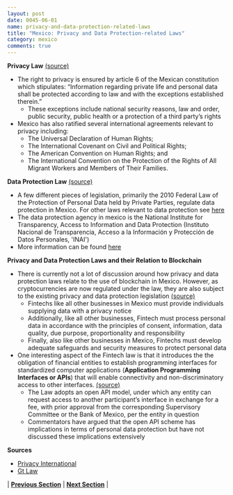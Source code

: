 ```yaml
---
layout: post
date: 0045-06-01
name: privacy-and-data-protection-related-laws
title: "Mexico: Privacy and Data Protection-related Laws"
category: mexico
comments: true
---
```


**Privacy Law** [(source)](https://privacyinternational.org/state-privacy/1006/state-privacy-mexico)
- The right to privacy is ensured by article 6 of the Mexican constitution which stipulates: “Information regarding private life and personal data shall be protected according to law and with the exceptions established therein.”
  - These exceptions include national security reasons, law and order, public security, public health or a protection of a third party’s rights
- Mexico has also ratified several international agreements relevant to privacy including:
  - The Universal Declaration of Human Rights;
  - The International Covenant on Civil and Political Rights;
  - The American Convention on Human Rights; and
  - The International Convention on the Protection of the Rights of All Migrant Workers and Members of Their Families.

**Data Protection Law** [(source)](https://privacyinternational.org/state-privacy/1006/state-privacy-mexico#dataprotection)
  - A few different pieces of legislation, primarily the 2010 Federal Law of the Protection of Personal Data held by Private Parties, regulate data protection in Mexico. For other laws relevant to data protection see [here](https://privacyinternational.org/state-privacy/1006/state-privacy-mexico#dataprotection) 
  - The data protection agency in mexico is the National Institute for Transparency, Access to Information and Data Protection (Instituto Nacional de Transparencia, Acceso a la Información y Protección de Datos Personales, 'INAI') 
  - More information can be found [here](https://iclg.com/practice-areas/data-protection-laws-and-regulations/mexico#chaptercontent1)

**Privacy and Data Protection Laws and their Relation to Blockchain**
- There is currently not a lot of discussion around how privacy and data protection laws relate to the use of blockchain in Mexico. However, as cryptocurrencies are now regulated under the law, they are also subject to the existing privacy and data protection legislation [(source)](https://www.gtlaw.com/-/media/files/insights/alerts/2018/4/gt-alert_faqs-concerning-mexicos-new-fintech-law.pdf)
  - Fintechs like all other businesses in Mexico must provide individuals supplying data with a privacy notice  
  - Additionally, like all other businesses, Fintech must process personal data in accordance with the principles of consent, information, data quality, due purpose, proportionality and responsibility 
  - Finally, also like other businesses in Mexico, Fintechs must develop adequate safeguards and security measures to protect personal data
- One interesting aspect of the Fintech law is that it introduces the the obligation of financial entities to establish programming interfaces for standardized computer applications (**Application Programming Interfaces or APIs**) that will enable connectivity and non-discriminatory access to other interfaces. [(source)](https://www.gtlaw.com/-/media/files/insights/alerts/2018/4/gt-alert_faqs-concerning-mexicos-new-fintech-law.pdf)
  - The Law adopts an open API model, under which any entity can request access to another participant’s interface in exchange for a fee, with prior approval from the corresponding Supervisory Committee or the Bank of Mexico, per the entity in question 
  - Commentators have argued that the open API scheme has implications in terms of personal data protection but have not discussed these implications extensively 

**Sources**
- [Privacy International](https://privacyinternational.org/state-privacy/1006/state-privacy-mexico)
- [Gt Law](https://www.gtlaw.com/-/media/files/insights/alerts/2018/4/gt-alert_faqs-concerning-mexicos-new-fintech-law.pdf)

| **[Previous Section](https://neo-project.github.io/global-blockchain-compliance-hub//mexico/mexico-securities-related-laws.html)** | **[Next Section](https://neo-project.github.io/global-blockchain-compliance-hub//mexico/mexico-final-liability.html)** |
